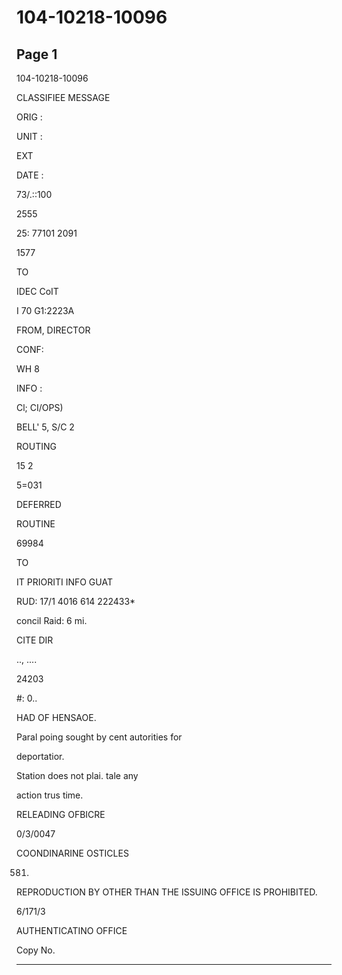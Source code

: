 # 104-10218-10096

## Page 1

104-10218-10096

CLASSIFIEE MESSAGE

ORIG :

UNIT :

EXT

DATE :

73/.::100

2555

25: 77101 2091

1577

TO

IDEC CoIT

I 70 G1:2223A

FROM, DIRECTOR

CONF:

WH 8

INFO :

Cl; CI/OPS)

BELL' 5, S/C 2

ROUTING

15 2

5=031

DEFERRED

ROUTINE

69984

TO

IT PRIORITI INFO GUAT

RUD: 17/1 4016 614 222433*

concil Raid: 6 mi.

CITE DIR

.., ....

24203

#: 0..

HAD OF HENSAOE.

Paral poing sought by cent autorities for

deportatior.

Station does not plai. tale any

action trus time.

RELEADING OFBICRE

0/3/0047

COONDINARINE OSTICLES

581.

REPRODUCTION BY OTHER THAN THE ISSUING OFFICE IS PROHIBITED.

6/171/3

AUTHENTICATINO OFFICE

Copy No.

---

